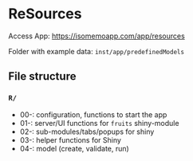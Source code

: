 # ReSources

Access App: https://isomemoapp.com/app/resources

Folder with example data: `inst/app/predefinedModels`

## File structure

### `R/`

- 00-: configuration, functions to start the app
- 01-: server/UI functions for `fruits` shiny-module
- 02-: sub-modules/tabs/popups for shiny
- 03-: helper functions for Shiny
- 04-: model (create, validate, run)

